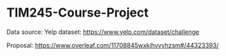 # TIM245-Course-Project
Data source: 
Yelp dataset: https://www.yelp.com/dataset/challenge

Proposal: https://www.overleaf.com/11708845wxkjhvvyhzsm#/44323393/
